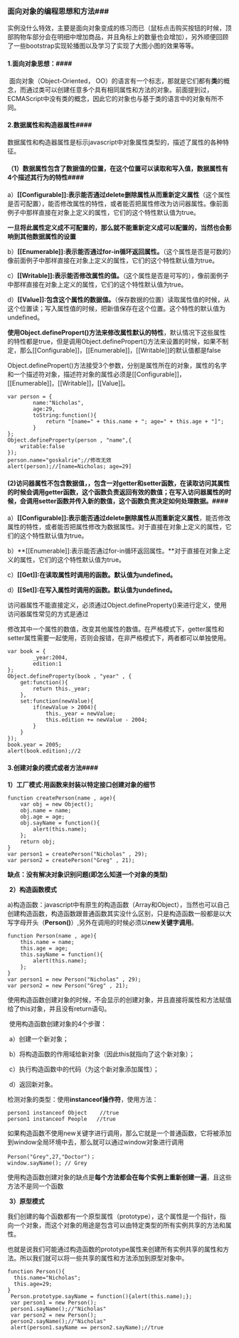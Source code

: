 ### 面向对象的编程思想和方法###

实例没什么特效，主要是面向对象变成的练习而已（鼠标点击购买按钮的时候，顶部购物车部分会在明细中增加商品，并且角标上的数量也会增加），另外顺便回顾了一些bootstrap实现轮播图以及学习了实现了大图小图的效果等等。

#### 1.面向对象思想：####

​	面向对象（Object-Oriented， OO）的语言有一个标志，那就是它们都有**类**的概念，而通过类可以创建任意多个具有相同属性和方法的对象。前面提到过，ECMAScript中没有类的概念，因此它的对象也与基于类的语言中的对象有所不同。	

#### 2.数据属性和构造器属性####

​	数据属性和构造器属性是标示javascript中对象属性类型的，描述了属性的各种特征。

#### （1）数据属性包含了数据值的位置，在这个位置可以读取和写入值，数据属性有4个描述其行为的特性####


​		    a）**[[Configurable]]:表示能否通过delete删除属性从而重新定义属性**（这个属性是否可配置），能否修改属性的特性，或者能否把属性修改为访问器属性。像前面例子中那样直接在对象上定义的属性，它们的这个特性默认值为true。

**一旦将此属性定义成不可配置的，那么就不能重新定义成可以配置的，当然也会影响到其他数据属性的设置**

​		    b）**[[Enumerable]]:表示能否通过for-in循环返回属性。**（这个属性是否是可数的）像前面例子中那样直接在对象上定义的属性，它们的这个特性默认值为true。

​		    c）**[[Writable]]:表示能否修改属性的值。**（这个属性是否是可写的），像前面例子中那样直接在对象上定义的属性，它们的这个特性默认值为true。

​		    d）**[[Value]]:包含这个属性的数据值。**（保存数据的位置）读取属性值的时候，从这个位置读；写入属性值的时候，把新值保存在这个位置。这个特性的默认值为undefined。

​	**使用Object.definePropert()方法来修改属性默认的特性**，默认情况下这些属性的特性都是true，但是调用Object.definePropert()方法来设置的时候，如果不制定，那么[[Configurable]]，[[Enumerable]]，[[Writable]]的默认值都是false

​	Object.definePropert()方法接受3个参数，分别是属性所在的对象，属性的名字和一个描述符对象，描述符对象的属性必须是[[Configurable]]，[[Enumerable]]，[[Writable]]，[[Value]]。

```
var person = {  
        name:"Nicholas",  
        age:29,  
        toString:function(){  
            return "[name=" + this.name + "; age=" + this.age + "]";  
        }  
};
Object.defineProperty(person , "name",{  
    writable:false  
});  
person.name="goskalrie";//修改无效  
alert(person);//[name=Nicholas; age=29]  
```

#### 	(2)访问器属性不包含数据值，，包含一对getter和setter函数，在读取访问其属性的时候会调用getter函数，这个函数负责返回有效的数值；在写入访问器属性的时候，会调用setter函数并传入新的数值，这个函数负责决定如何处理数据。####

​		  a）**[[Configurable]]:表示能否通过delete删除属性从而重新定义属性**，能否修改属性的特性，或者能否把属性修改为数据属性。对于直接在对象上定义的属性，它们的这个特性默认值为true。

​		b）**[[Enumerable]]:表示能否通过for-in循环返回属性。**对于直接在对象上定义的属性，它们的这个特性默认值为true。

​		c）**[[Get]]:在读取属性时调用的函数。默认值为undefined。**

​		d）**[[Set]]:在写入属性时调用的函数。默认值为undefined。**

​	访问器属性不能直接定义，必须通过Object.defineProperty()来进行定义，使用访问器属性常见的方式是通过

修改其中一个属性的数值，改变其他属性的数值。在严格模式下，getter属性和setter属性需要一起使用，否则会报错，在非严格模式下，两者都可以单独使用。

```
var book = {  
        _year:2004,  
        edition:1  
};  
Object.defineProperty(book , "year" , {  
    get:function(){  
        return this._year;  
    },  
    set:function(newValue){  
        if(newValue > 2004){  
            this._year = newValue;  
            this.edition += newValue - 2004;  
        }  
    }  
});  
book.year = 2005;  
alert(book.edition);//2  	
```

#### 3.创建对象的模式或者方法####

​	**1）工厂模式:用函数来封装以特定接口创建对象的细节**

```	
function createPerson(name , age){  
    var obj = new Object();  
    obj.name = name;  
    obj.age = age;  
    obj.sayName = function(){  
        alert(this.name);  
    };  
    return obj;  
}  
var person1 = createPerson("Nicholas" , 29);  
var person2 = createPerson("Greg" , 21); 
```

**缺点：没有解决对象识别问题(即怎么知道一个对象的类型)**		

​	**2）构造函数模式**

​		a)构造函数：javascript中有原生的构造函数（Array和Object），当然也可以自己创建构造函数，构造函数跟普通函数其实没什么区别，只是构造函数一般都是以大写字母开头（**Person()**）,另外在调用的时候必须以**new关键字调用**。

```
function Person(name , age){  
    this.name = name;  
    this.age = age;  
    this.sayName = function(){  
        alert(this.name);  
    };  
}  
var person1 = new Person("Nicholas" , 29);  
var person2 = new Person("Greg" , 21);  
```

​	使用构造函数创建对象的时候，不会显示的创建对象，并且直接将属性和方法赋值给了this对象，并且没有return语句。

​	使用构造函数创建对象的4个步骤：

​		a）创建一个新对象；

​		b）将构造函数的作用域给新对象（因此this就指向了这个新对象）；

​		c）执行构造函数中的代码（为这个新对象添加属性）；

​		d）返回新对象。

检测对象的类型：使用**instanceof操作符**，使用方法：

```
person1 instanceof Object    //true
person1 instanceof People   //true
```

​	如果构造函数不使用new关键字进行调用，那么它就是一个普通函数，它将被添加到window全局环境中去，那么就可以通过window对象进行调用

```
Person("Grey",27,"Doctor")；
window.sayName(); // Grey
```

​	使用构造函数创建对象的缺点是**每个方法都会在每个实例上重新创建一遍**，且这些方法不是同一个函数

​	**3）原型模式**

​	我们创建的每个函数都有一个原型属性（prototype），这个属性是一个指针，指向一个对象，而这个对象的用途是包含可以由特定类型的所有实例共享的方法和属性。

​	也就是说我们可能通过构造函数的prototype属性来创建所有实例共享的属性和方法。所以我们就可以将一些共享的属性和方法添加到原型对象中。

```
function Person(){
  this.name="Nicholas";
  this.age=29;
}  
 Person.prototype.sayName = function(){alert(this.name);};  
 var person1 = new Person();  
 person1.sayName();//"Nicholas"  
 var person2 = new Person();  
 person2.sayName();//"Nicholas"  
 alert(person1.sayName == person2.sayName);//true  
```




